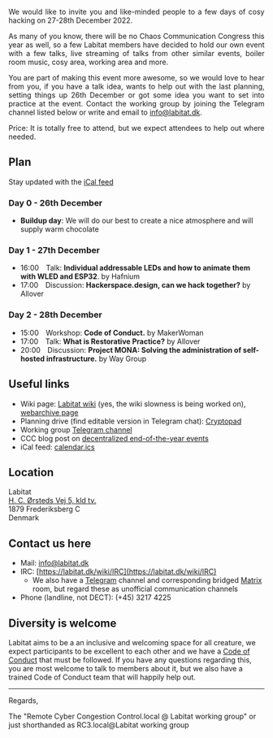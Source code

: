 <p align="justify">
We would like to invite you and like-minded people to a few days of cosy hacking on 27-28th December 2022.
</p>
<p align="justify">
As many of you know, there will be no Chaos Communication Congress this year as well, so a few Labitat members have decided to hold our own event with a few talks, live streaming of talks from other similar events, boiler room music, cosy area, working area and more.
</p>
<p align="justify">
You are part of making this event more awesome, so we would love to hear from you, if you have a talk idea, wants to help out with the last planning, setting things up 26th December or got some idea you want to set into practice at the event. Contact the working group by joining the Telegram channel listed below or write and email to <a href="mailto:info@labitat.dk">info@labitat.dk</a>.
</p>
<p align="justify">
Price: It is totally free to attend, but we expect attendees to help out where needed.
</p>

## Plan
Stay updated with the [iCal feed](http://orion.hafnium.me/remote.php/dav/public-calendars/7d2K5wSDKKnnfe9m?export)

### Day 0 - 26th December 
- **Buildup day**: We will do our best to create a nice atmosphere and will supply warm chocolate

### Day 1 - 27th December
- 16:00&emsp;Talk: **Individual addressable LEDs and how to animate them with WLED and ESP32**. by Hafnium
- 17:00&emsp;Discussion: **Hackerspace.design, can we hack together?** by Allover 

### Day 2 - 28th December
- 15:00&emsp;Workshop: **Code of Conduct.** by MakerWoman
- 17:00&emsp;Talk: **What is Restorative Practice?** by Allover
- 20:00&emsp;Discussion: **Project MONA: Solving the administration of self-hosted infrastructure.** by Way Group


## Useful links
* Wiki page: [Labitat wiki](https://labitat.dk/wiki/RemoteCCC.local_2022) (yes, the wiki slowness is being worked on), [webarchive page](https://web.archive.org/web/20221215144658/https://labitat.dk/wiki/RemoteCCC.local_2022)
* Planning drive (find editable version in Telegram chat): [Cryptopad](https://cryptpad.fr/drive/#/2/drive/view/gicorHWHiLu5Y5XG6DnbSjrP37nqsrcSkhygh2h2Xjs/)
* Working group [Telegram channel](https://t.me/+F3a8XWhtMCpjZmFk)
* CCC blog post on [decentralized end-of-the-year events](https://events.ccc.de/2022/11/28/dezentral-2022/)
* iCal feed: [calendar.ics](http://orion.hafnium.me/remote.php/dav/public-calendars/7d2K5wSDKKnnfe9m?export)


## Location
Labitat  
[H. C. Ørsteds Vej 5, kld tv.](https://www.openstreetmap.org/node/582281835)  
1879 Frederiksberg C  
Denmark

## Contact us here
- Mail: [info@labitat.dk](mailto:info@labitat.dk)
- IRC: [https://labitat.dk/wiki/IRC](https://labitat.dk/wiki/IRC)
  - We also have a [Telegram](https://t.me/joinchat/Ag9ORgQ0s2wv94fP1WfK4Q/) channel and corresponding bridged [Matrix](https://matrix.to/#/%23labitat:0m.ax) room, but regard these as unofficial communication channels
- Phone (landline, not DECT): (+45) 3217 4225

## Diversity is welcome
Labitat aims to be a an inclusive and welcoming space for all creature, we expect participants to be excellent to each other and we have a [Code of Conduct](https://labitat.dk/wiki/Code_of_Conduct) that must be followed. If you have any questions regarding this, you are most welcome to talk to members about it, but we also have a trained Code of Conduct team that will happily help out.

---
Regards,

The "Remote Cyber Congestion Control.local @ Labitat working group" or just shorthanded as RC3.local@Labitat working group